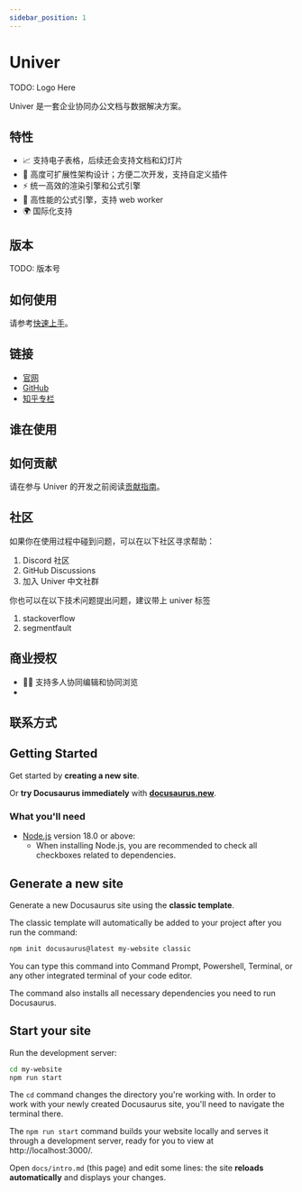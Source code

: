 ```yaml
---
sidebar_position: 1
---
```


# Univer

TODO: Logo Here

Univer 是一套企业协同办公文档与数据解决方案。

## 特性

* 📈 支持电子表格，后续还会支持文档和幻灯片
* 🔌 高度可扩展性架构设计；方便二次开发，支持自定义插件
* ⚡ 统一高效的渲染引擎和公式引擎
* 🧮 高性能的公式引擎，支持 web worker
* 🌍 国际化支持

## 版本

TODO: 版本号

## 如何使用

请参考[快速上手](/docs/category/quick-start)。

## 链接

* [官网](https://univer.work)
* [GitHub](https://github.com/dream-num/univer)
* [知乎专栏](https://www.zhihu.com/org/meng-shu-ke-ji)

## 谁在使用

## 如何贡献

请在参与 Univer 的开发之前阅读[贡献指南](https://github.com/dream-num/univer/contributingguide)。

## 社区

如果你在使用过程中碰到问题，可以在以下社区寻求帮助：

1. Discord 社区
1. GitHub Discussions
1. 加入 Univer 中文社群

你也可以在以下技术问题提出问题，建议带上 univer 标签

1. stackoverflow
1. segmentfault

## 商业授权

* 👨‍💻 支持多人协同编辑和协同浏览
*

## 联系方式



## Getting Started

Get started by **creating a new site**.

Or **try Docusaurus immediately** with **[docusaurus.new](https://docusaurus.new)**.

### What you'll need

- [Node.js](https://nodejs.org/en/download/) version 18.0 or above:
  - When installing Node.js, you are recommended to check all checkboxes related to dependencies.

## Generate a new site

Generate a new Docusaurus site using the **classic template**.

The classic template will automatically be added to your project after you run the command:

```bash
npm init docusaurus@latest my-website classic
```

You can type this command into Command Prompt, Powershell, Terminal, or any other integrated terminal of your code editor.

The command also installs all necessary dependencies you need to run Docusaurus.

## Start your site

Run the development server:

```bash
cd my-website
npm run start
```

The `cd` command changes the directory you're working with. In order to work with your newly created Docusaurus site, you'll need to navigate the terminal there.

The `npm run start` command builds your website locally and serves it through a development server, ready for you to view at http://localhost:3000/.

Open `docs/intro.md` (this page) and edit some lines: the site **reloads automatically** and displays your changes.
